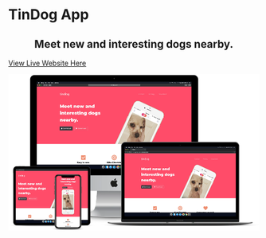 # TinDog App

<center><h2>Meet new and interesting dogs nearby.</h2></center>

[View Live Website Here](https://anthonys1760.github.io/tindog-app/)

![Dog](tindog.png)
